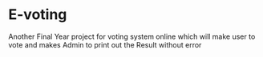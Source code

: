 # E-voting
Another Final Year project for voting system online which will make user to vote and makes Admin to print out the Result without error
